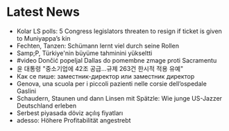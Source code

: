 # Latest News
-  Kolar LS polls: 5 Congress legislators threaten to resign if ticket is given to Muniyappa’s kin
-  Fechten, Tanzen: Schümann lernt viel durch seine Rollen
-  Samp;P, Türkiye'nin büyüme tahminini yükseltti
-  #video Dončić popeljal Dallas do pomembne zmage proti Sacramentu
-  윤 대통령 "중소기업에 42조 공급…규제 263건 한시적 적용 유예"
-  Как се пише: заместник-директор или заместник директор
-  Genova, una scuola per i piccoli pazienti nelle corsie dell’ospedale Gaslini
-  Schaudern, Staunen und dann Linsen mit Spätzle: Wie junge US-Jazzer Deutschland erleben
-  Serbest piyasada döviz açılış fiyatları
-  adesso: Höhere Profitabilität angestrebt
